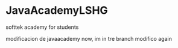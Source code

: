 # JavaAcademyLSHG

softtek academy for students

modificacion de javaacademy now, im in tre branch
modifico again